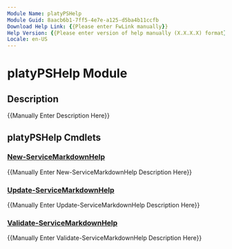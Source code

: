 ```yaml
---
Module Name: platyPSHelp
Module Guid: 8aacb6b1-7ff5-4e7e-a125-d5ba4b11ccfb
Download Help Link: {{Please enter FwLink manually}}
Help Version: {{Please enter version of help manually (X.X.X.X) format}}
Locale: en-US
---
```


# platyPSHelp Module
## Description
{{Manually Enter Description Here}}

## platyPSHelp Cmdlets
### [New-ServiceMarkdownHelp](New-ServiceMarkdownHelp.md)
{{Manually Enter New-ServiceMarkdownHelp Description Here}}

### [Update-ServiceMarkdownHelp](Update-ServiceMarkdownHelp.md)
{{Manually Enter Update-ServiceMarkdownHelp Description Here}}

### [Validate-ServiceMarkdownHelp](Validate-ServiceMarkdownHelp.md)
{{Manually Enter Validate-ServiceMarkdownHelp Description Here}}

